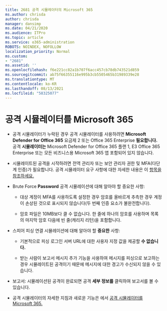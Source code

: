 ```yaml
---
title: 2681 공격 시뮬레이터의 Microsoft 365
ms.author: chrisda
author: chrisda
manager: dansimp
ms.date: 04/21/2020
ms.audience: ITPro
ms.topic: article
ms.service: o365-administration
ROBOTS: NOINDEX, NOFOLLOW
localization_priority: Normal
ms.custom:
- "2681"
ms.assetid: ''
ms.openlocfilehash: f6e221cc82a1b707f6acc457cb78db743521d859
ms.sourcegitcommit: ab75f66355116e995b3cb5505465b31989339e28
ms.translationtype: MT
ms.contentlocale: ko-KR
ms.lasthandoff: 08/13/2021
ms.locfileid: "58325077"
---
```

# <a name="attack-simulator-in-microsoft-365"></a>공격 시뮬레이터를 Microsoft 365

- 공격 시뮬레이터가 누락된 경우 공격 시뮬레이터를 사용하려면 **Microsoft Defender for Office 365** 요금제 2 또는 Office 365 Enterprise **필요합니다.** 공격 **시뮬레이터는** Microsoft Defender for Office 365 플랜 1, E3 Office 365 Enterprise 또는 모든 비즈니스용 Microsoft 365 앱 포함되어 있지 않습니다.

- 시뮬레이트된 공격을 시작하려면 전역 관리자 또는 보안 관리자 권한 및 MFA(다단계 인증)가 필요합니다. 공격 시뮬레이터 요구 사항에 대한 자세한 내용은 이 [항목을 참조하세요.](https://docs.microsoft.com/microsoft-365/security/office-365-security/attack-simulator)

- Brute Force **Password** 공격 시뮬레이션에 대해 알아야 할 중요한 사항:

  - 대상 계정이 MFA를 사용하도록 설정한 경우 암호를 올바르게 추측한 경우 계정이 손상된 것으로 표시되지 않습니다(두 번째 인증 요소가 불완전합니다).

  - 암호 파일은 10MB보다 클 수 없습니다. 한 줄에 하나의 암호를 사용하며 목록의 마지막 암호 다음에 빈 줄(캐리지 리턴)을 포함합니다.

- 스피어 피싱 연결 시뮬레이션에 대해 알아야 할 **중요한** 사항:

  - 기본적으로 피싱 로그인 서버 URL에 대한 사용자 지정 값을 제공할 **수 없습니다.**

  - 받는 사람이 보고서 [](https://docs.microsoft.com/microsoft-365/security/office-365-security/enable-the-report-message-add-in) 메시지 추가 기능을 사용하여 메시지를 피싱으로 보고하는 경우 시뮬레이트된 공격이기 때문에 메시지에 대한 경고가 수신되지 않을 수 있습니다.

- 보고서: 시뮬레이션된 공격이 완료되면 공격 **세부 정보를** 클릭하여 보고서를 볼 수 있습니다.

- 공격 시뮬레이터의 자세한 지침과 새로운 기능은 에서 [공격 시뮬레이터를 Microsoft 365.](https://docs.microsoft.com/microsoft-365/security/office-365-security/attack-simulator)
